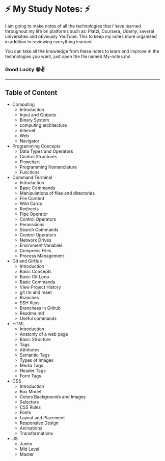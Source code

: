# ⚡ My Study Notes: ⚡

I am going to make notes of all the technologies that I have learned throughout my life on platforms such as: Platzi, Coursera, Udemy, several universities and obviously YouTube.
This to keep my notes more organized in addition to reviewing everything learned.

You can take all the knowledge from these notes to learn and improve in the technologies you want, just open the file named My-notes.md

### **Good Lucky** 😁✌️

---

## **Table of Content**
- Computing
    - Introduction 
    - Input and Outputs
    - Binary System
    - computing architecture
    - Internet
    - Web
    - Navigator
- Programming Concepts
    - Data Types and Operators
    - Control Structures
    - Flowchart
    - Programming Nomenclature
    - Functions
- Command Terminal
    - Introduction
    - Basic Commands
    - Manipulations of files and directories 
    - File Content
    - Wild Cards
    - Redirects
    - Pipe Operator
    - Control Operators
    - Permissions
    - Search Commands
    - Control Operators
    - Network Drives
    - Enviroment Variables
    - Compress Files
    - Process Management
- Git and GitHub
    - Introduction
    - Basic Concepts
    - Basic Git Loop
    - Basic Commands
    - View Project History
    - git rm and reset
    - Branches
    - SSH Keys
    - Branchess in Github
    - Readme.md
    - Useful commands 
- HTML
    - Introduction
    - Anatomy of a web page
    - Basic Structure
    - Tags
    - Attributes
    - Semantic Tags
    - Types of Images
    - Media Tags
    - Header Tags
    - Form Tags
- CSS
    - Introduction
    - Box Model
    - Colors Backgrounds and Images
    - Selectors
    - CSS Rules
    - Fonts
    - Layout and Placement
    - Responsive Design
    - Animations
    - Transformations
- JS
    - Junior
    - Mid Level
    - Master

